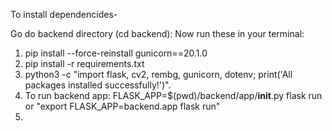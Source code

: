 To install dependencides-

Go do backend directory (cd backend):
Now run these in your terminal:
1. pip install --force-reinstall gunicorn==20.1.0
2. pip install -r requirements.txt
3. python3 -c "import flask, cv2, rembg, gunicorn, dotenv; print('All packages installed successfully!')".
4. To run backend app: FLASK_APP=$(pwd)/backend/app/__init__.py flask run or "export FLASK_APP=backend.app
flask run"
5. 